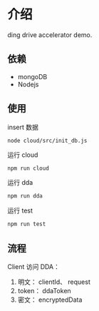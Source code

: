 # 介绍
ding drive accelerator demo.

## 依赖
- mongoDB
- Nodejs

## 使用

insert 数据
```
node cloud/src/init_db.js
```

运行 cloud
```bash
npm run cloud
```

运行 dda
```bash
npm run dda
```

运行 test
```bash
npm run test
```

## 流程
Client 访问 DDA：
1. 明文： clientId、 request
2. token： ddaToken
3. 密文： encryptedData